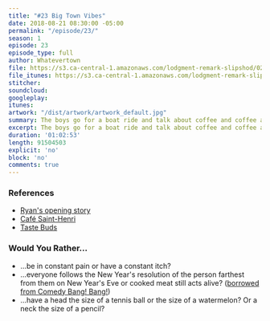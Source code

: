```yaml
---
title: "#23 Big Town Vibes"
date: 2018-08-21 08:30:00 -05:00
permalink: "/episode/23/"
season: 1
episode: 23
episode_type: full
author: Whatevertown
file: https://s3.ca-central-1.amazonaws.com/lodgment-remark-slipshod/023.mp3
file_itunes: https://s3.ca-central-1.amazonaws.com/lodgment-remark-slipshod/023.m4a
stitcher: 
soundcloud: 
googleplay: 
itunes: 
artwork: "/dist/artwork/artwork_default.jpg"
summary: The boys go for a boat ride and talk about coffee and coffee and coffee.
excerpt: The boys go for a boat ride and talk about coffee and coffee and coffee.
duration: '01:02:53'
length: 91504503
explicit: 'no'
block: 'no'
comments: true
---
```


### References
- [Ryan's opening story](https://pembinavalleyonline.com/local/update-police-determine-nature-of-suspicious-package)
- [Café Saint-Henri](https://sainthenri.ca/)
- [Taste Buds](https://overcast.fm/+N5hfrUVb4)

### Would You Rather…
- …be in constant pain or have a constant itch?
- …everyone follows the New Year's resolution of the person farthest from them on New Year's Eve or cooked meat still acts alive? ([borrowed from Comedy Bang! Bang!](https://www.earwolf.com/episode/peanuts-awareness/))
- …have a head the size of a tennis ball or the size of a watermelon? Or a neck the size of a pencil?
